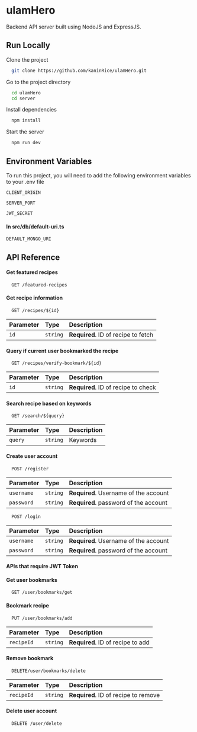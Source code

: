 # ulamHero

Backend API server built using NodeJS and ExpressJS.


## Run Locally

Clone the project

```bash
  git clone https://github.com/kaninRice/ulamHero.git
```

Go to the project directory

```bash
  cd ulamHero
  cd server
```

Install dependencies

```bash
  npm install
```

Start the server

```bash
  npm run dev
```


## Environment Variables

To run this project, you will need to add the following environment variables to your .env file

`CLIENT_ORIGIN`

`SERVER_PORT`

`JWT_SECRET`

#### In src/db/default-uri.ts

`DEFAULT_MONGO_URI`

## API Reference

#### Get featured recipes

```http
  GET /featured-recipes
```

#### Get recipe information

```http
  GET /recipes/${id}
```

| Parameter | Type     | Description                       |
| :-------- | :------- | :-------------------------------- |
| `id`      | `string` | **Required**. ID of recipe to fetch |


#### Query if current user bookmarked the recipe

```http
  GET /recipes/verify-bookmark/${id}
```

| Parameter | Type     | Description                       |
| :-------- | :------- | :-------------------------------- |
| `id`      | `string` | **Required**. ID of recipe to check |

#### Search recipe based on keywords

```http
  GET /search/${query}
```

| Parameter | Type     | Description                       |
| :-------- | :------- | :-------------------------------- |
| `query`   | `string` | Keywords                          |

#### Create user account

```http
  POST /register
```

| Parameter | Type     | Description                       |
| :-------- | :------- | :-------------------------------- |
| `username`| `string` | **Required**. Username of the account |
| `password`| `string` | **Required**. password of the account |

```http
  POST /login
```

| Parameter | Type     | Description                       |
| :-------- | :------- | :-------------------------------- |
| `username`| `string` | **Required**. Username of the account |
| `password`| `string` | **Required**. password of the account |

#### APIs that require JWT Token

#### Get user bookmarks

```http
  GET /user/bookmarks/get
```
#### Bookmark recipe

```http
  PUT /user/bookmarks/add
```

| Parameter | Type     | Description                       |
| :-------- | :------- | :-------------------------------- |
| `recipeId`| `string` | **Required**. ID of recipe to add |

#### Remove bookmark

```http
  DELETE/user/bookmarks/delete
```

| Parameter | Type     | Description                       |
| :-------- | :------- | :-------------------------------- |
| `recipeId`| `string` | **Required**. ID of recipe to remove |

#### Delete user account

```http
  DELETE /user/delete
```
